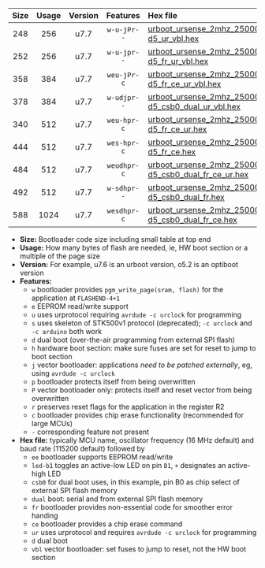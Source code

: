 |Size|Usage|Version|Features|Hex file|
|:-:|:-:|:-:|:-:|:--|
|248|256|u7.7|`w-u-jPr--`|[urboot_ursense_2mhz_250000bps_led-d5_ur_vbl.hex](https://raw.githubusercontent.com/stefanrueger/urboot.hex/main/boards/ursense/fcpu_2mhz/250000_bps/urboot_ursense_2mhz_250000bps_led-d5_ur_vbl.hex)|
|252|256|u7.7|`w-u-jpr--`|[urboot_ursense_2mhz_250000bps_led-d5_fr_ur_vbl.hex](https://raw.githubusercontent.com/stefanrueger/urboot.hex/main/boards/ursense/fcpu_2mhz/250000_bps/urboot_ursense_2mhz_250000bps_led-d5_fr_ur_vbl.hex)|
|358|384|u7.7|`weu-jPr-c`|[urboot_ursense_2mhz_250000bps_ee_led-d5_fr_ce_ur_vbl.hex](https://raw.githubusercontent.com/stefanrueger/urboot.hex/main/boards/ursense/fcpu_2mhz/250000_bps/urboot_ursense_2mhz_250000bps_ee_led-d5_fr_ce_ur_vbl.hex)|
|378|384|u7.7|`w-udjpr--`|[urboot_ursense_2mhz_250000bps_led-d5_csb0_dual_ur_vbl.hex](https://raw.githubusercontent.com/stefanrueger/urboot.hex/main/boards/ursense/fcpu_2mhz/250000_bps/urboot_ursense_2mhz_250000bps_led-d5_csb0_dual_ur_vbl.hex)|
|340|512|u7.7|`weu-hpr-c`|[urboot_ursense_2mhz_250000bps_ee_led-d5_fr_ce_ur.hex](https://raw.githubusercontent.com/stefanrueger/urboot.hex/main/boards/ursense/fcpu_2mhz/250000_bps/urboot_ursense_2mhz_250000bps_ee_led-d5_fr_ce_ur.hex)|
|444|512|u7.7|`wes-hpr-c`|[urboot_ursense_2mhz_250000bps_ee_led-d5_fr_ce.hex](https://raw.githubusercontent.com/stefanrueger/urboot.hex/main/boards/ursense/fcpu_2mhz/250000_bps/urboot_ursense_2mhz_250000bps_ee_led-d5_fr_ce.hex)|
|484|512|u7.7|`weudhpr-c`|[urboot_ursense_2mhz_250000bps_ee_led-d5_csb0_dual_fr_ce_ur.hex](https://raw.githubusercontent.com/stefanrueger/urboot.hex/main/boards/ursense/fcpu_2mhz/250000_bps/urboot_ursense_2mhz_250000bps_ee_led-d5_csb0_dual_fr_ce_ur.hex)|
|492|512|u7.7|`w-sdhpr--`|[urboot_ursense_2mhz_250000bps_led-d5_csb0_dual_fr.hex](https://raw.githubusercontent.com/stefanrueger/urboot.hex/main/boards/ursense/fcpu_2mhz/250000_bps/urboot_ursense_2mhz_250000bps_led-d5_csb0_dual_fr.hex)|
|588|1024|u7.7|`wesdhpr-c`|[urboot_ursense_2mhz_250000bps_ee_led-d5_csb0_dual_fr_ce.hex](https://raw.githubusercontent.com/stefanrueger/urboot.hex/main/boards/ursense/fcpu_2mhz/250000_bps/urboot_ursense_2mhz_250000bps_ee_led-d5_csb0_dual_fr_ce.hex)|

- **Size:** Bootloader code size including small table at top end
- **Usage:** How many bytes of flash are needed, ie, HW boot section or a multiple of the page size
- **Version:** For example, u7.6 is an urboot version, o5.2 is an optiboot version
- **Features:**
  + `w` bootloader provides `pgm_write_page(sram, flash)` for the application at `FLASHEND-4+1`
  + `e` EEPROM read/write support
  + `u` uses urprotocol requiring `avrdude -c urclock` for programming
  + `s` uses skeleton of STK500v1 protocol (deprecated); `-c urclock` and `-c arduino` both work
  + `d` dual boot (over-the-air programming from external SPI flash)
  + `h` hardware boot section: make sure fuses are set for reset to jump to boot section
  + `j` vector bootloader: applications *need to be patched externally*, eg, using `avrdude -c urclock`
  + `p` bootloader protects itself from being overwritten
  + `P` vector bootloader only: protects itself and reset vector from being overwritten
  + `r` preserves reset flags for the application in the register R2
  + `c` bootloader provides chip erase functionality (recommended for large MCUs)
  + `-` corresponding feature not present
- **Hex file:** typically MCU name, oscillator frequency (16 MHz default) and baud rate (115200 default) followed by
  + `ee` bootloader supports EEPROM read/write
  + `led-b1` toggles an active-low LED on pin `B1`, `+` designates an active-high LED
  + `csb0` for dual boot uses, in this example, pin B0 as chip select of external SPI flash memory
  + `dual` boot: serial and from external SPI flash memory
  + `fr` bootloader provides non-essential code for smoother error handing
  + `ce` bootloader provides a chip erase command
  + `ur` uses urprotocol and requires `avrdude -c urclock` for programming
  + `d` dual boot
  + `vbl` vector bootloader: set fuses to jump to reset, not the HW boot section
